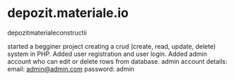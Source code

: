 # depozit.materiale.io
depozitmaterialeconstructii



started a begginer project creating a crud (create, read, update, delete) system in PHP.
Added user registration and user login.
Added admin account who can edit or delete rows from database.
admin account details:
email: admin@admin.com
password: admin
